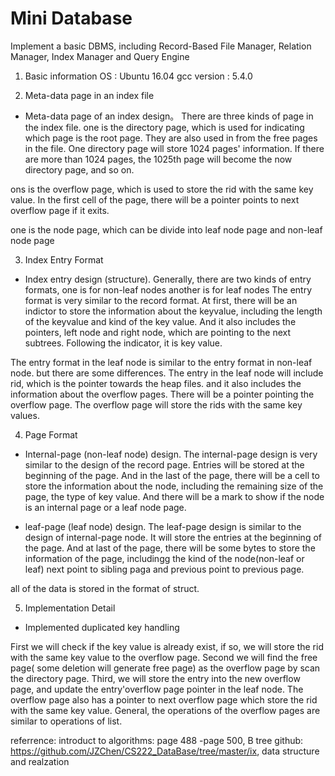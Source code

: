 # Mini Database
Implement a basic DBMS, including Record-Based File Manager, Relation Manager, Index Manager and Query Engine


1. Basic information
OS : Ubuntu 16.04
gcc version : 5.4.0


2. Meta-data page in an index file
- Meta-data page of an index design。 
There are three kinds of page in the index file.
one is the directory page, which is used for indicating which page is the root page. They are also used in from the free pages in the file. One directory page will store 1024 pages' information. If there are more than 1024 pages, the 1025th page will become the now directory page, and so on.

ons is the overflow page, which is used to store the rid with the same key value. In the first cell of the page, there will be a pointer points to next overflow page if it exits. 

one is the node page, which can be divide into leaf node page and non-leaf node page


3. Index Entry Format
- Index entry design (structure). 
Generally, there are two kinds of entry formats, one is for non-leaf nodes another is for leaf nodes
The entry format is very similar to the record format. At first, there will be an indictor to store the information about the keyvalue, including the length of the keyvalue and kind of the key value. And it also includes the pointers, left node and right node, which are pointing to the next subtrees. Following the indicator, it is key value.

The entry format in the leaf node is similar to the entry format in non-leaf node. but there are some differences. The entry in the leaf node will include rid, which is the pointer towards the heap files. and it also includes the information about the overflow pages. There will be a pointer pointing the overflow page. The overflow page will store the rids with the same key values.


4. Page Format
- Internal-page (non-leaf node) design.
The internal-page design is very similar to the design of the record page. Entries will be stored at the beginning of the page. And in the last of the page, there will be a cell to store the information about the node, including the remaining size of the page, the type of key value. And there will be a mark to show if the node is an internal page or a leaf node page. 

- leaf-page (leaf node) design.
The leaf-page design is similar to the design of internal-page node. It will store the entries at the beginning of the page. And at last of the page, there will be some bytes to store the information of the page, includingg the kind of the node(non-leaf or leaf) next point to sibling paga and previous point to previous page.

all of the data is stored in the format of struct.


5. Implementation Detail

- Implemented duplicated key handling

First we will check if the key value is already exist, if so, we will store the rid with the same key value to the overflow page.
Second we will find the free page( some deletion will generate free page) as the overflow page by scan the directory page.
Third, we will store the entry into the new overflow page, and update the entry'overflow page pointer in the leaf node. The overflow page also has a pointer to next overflow page which store the rid with the same key value.
General, the operations of the overflow pages are similar to operations of list.


referrence:
introduct to algorithms: page 488 -page 500, B tree
github: https://github.com/JZChen/CS222_DataBase/tree/master/ix, data structure and realzation
